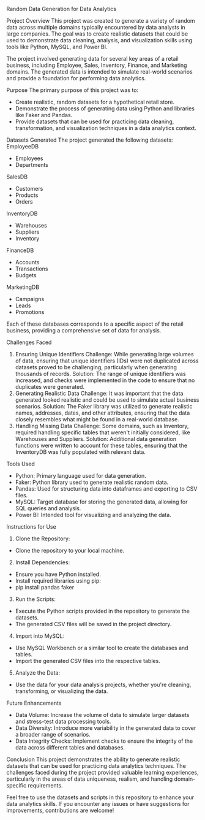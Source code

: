 Random Data Generation for Data Analytics

Project Overview
This project was created to generate a variety of random data across multiple domains typically encountered by data analysts in large companies. The goal was to create realistic datasets that could be used to demonstrate data cleaning, analysis, and visualization skills using tools like Python, MySQL, and Power BI.

The project involved generating data for several key areas of a retail business, including Employee, Sales, Inventory, Finance, and Marketing domains. The generated data is intended to simulate real-world scenarios and provide a foundation for performing data analytics.

Purpose
The primary purpose of this project was to:
- Create realistic, random datasets for a hypothetical retail store.
- Demonstrate the process of generating data using Python and libraries like Faker and Pandas.
- Provide datasets that can be used for practicing data cleaning, transformation, and visualization techniques in a data analytics context.

Datasets Generated
The project generated the following datasets:
EmployeeDB
- Employees
- Departments

SalesDB
- Customers
- Products
- Orders

InventoryDB
- Warehouses
- Suppliers
- Inventory

FinanceDB
- Accounts
- Transactions
- Budgets

MarketingDB
- Campaigns
- Leads
- Promotions

Each of these databases corresponds to a specific aspect of the retail business, providing a comprehensive set of data for analysis.

Challenges Faced
1. Ensuring Unique Identifiers
Challenge: While generating large volumes of data, ensuring that unique identifiers (IDs) were not duplicated across datasets proved to be challenging, particularly when generating thousands of records.
Solution: The range of unique identifiers was increased, and checks were implemented in the code to ensure that no duplicates were generated.
2. Generating Realistic Data
Challenge: It was important that the data generated looked realistic and could be used to simulate actual business scenarios.
Solution: The Faker library was utilized to generate realistic names, addresses, dates, and other attributes, ensuring that the data closely resembles what might be found in a real-world database.
3. Handling Missing Data
Challenge: Some domains, such as Inventory, required handling specific tables that weren't initially considered, like Warehouses and Suppliers.
Solution: Additional data generation functions were written to account for these tables, ensuring that the InventoryDB was fully populated with relevant data.

Tools Used
- Python: Primary language used for data generation.
- Faker: Python library used to generate realistic random data.
- Pandas: Used for structuring data into dataframes and exporting to CSV files.
- MySQL: Target database for storing the generated data, allowing for SQL queries and analysis.
- Power BI: Intended tool for visualizing and analyzing the data.

Instructions for Use
1. Clone the Repository:
- Clone the repository to your local machine.

2. Install Dependencies:
- Ensure you have Python installed.
- Install required libraries using pip:
- pip install pandas faker

3. Run the Scripts:
- Execute the Python scripts provided in the repository to generate the datasets.
- The generated CSV files will be saved in the project directory.

4. Import into MySQL:
- Use MySQL Workbench or a similar tool to create the databases and tables.
- Import the generated CSV files into the respective tables.

5. Analyze the Data:
- Use the data for your data analysis projects, whether you're cleaning, transforming, or visualizing the data.

Future Enhancements
- Data Volume: Increase the volume of data to simulate larger datasets and stress-test data processing tools.
- Data Diversity: Introduce more variability in the generated data to cover a broader range of scenarios.
- Data Integrity Checks: Implement checks to ensure the integrity of the data across different tables and databases.

Conclusion
This project demonstrates the ability to generate realistic datasets that can be used for practicing data analytics techniques. The challenges faced during the project provided valuable learning experiences, particularly in the areas of data uniqueness, realism, and handling domain-specific requirements.

Feel free to use the datasets and scripts in this repository to enhance your data analytics skills. If you encounter any issues or have suggestions for improvements, contributions are welcome!
